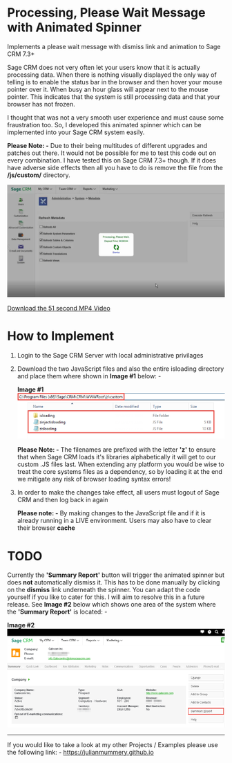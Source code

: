 # Processing, Please Wait Message with Animated Spinner
Implements a please wait message with dismiss link and animation to Sage CRM 7.3+

Sage CRM does not very often let your users know that it is actually processing data. When there is nothing visually displayed the only way of telling is to enable the status bar in the browser and then hover your mouse pointer over it. When busy an hour glass will appear next to the mouse pointer. This indicates that the system is still processing data and that your browser has not frozen.

I thought that was not a very smooth user experience and must cause some fraustration too. So, I developed this animated spinner which can be implemented into your Sage CRM system easily.

**Please Note: -**  Due to their being multitudes of different upgrades and patches out there. It would not be possible for me to test this code out on every combination. I have tested this on Sage CRM 7.3+ though. If it does have adverse side effects then all you have to do is remove the file from the **/js/custom/** directory. 

<img src="https://github.com/julianmummery/sagecrm-please-wait-animation/blob/master/SageCRM-Loading-Anim.png">

<a href="https://github.com/julianmummery/sagecrm-please-wait-animation/blob/master/SageCRM-Loading-Anim.mp4?raw=true">Download the 51 second MP4 Video</a>

# How to Implement

1)  Login to the Sage CRM Server with local administrative privilages

2)  Download the two JavaScript files and also the entire isloading directory and place them where shown in **Image #1** below: -

    **Image #1**
    <img src="https://github.com/julianmummery/sagecrm-please-wait-animation/blob/master/SageCRM-Loading-Anim-Files.png">

    **Please Note: -** The filenames are prefixed with the letter **'z'** to ensure that when Sage CRM loads it's libraries alphabetically it will get to our custom .JS files last. When extending any platform you would be wise to treat the core systems files as a dependency, so by loading it at the end we mitigate any risk of browser loading syntax errors!  

 3)  In order to make the changes take effect, all users must logout of Sage CRM and then log back in again
 
     **Please note: -** By making changes to the JavaScript file and if it is already running in a LIVE environment. Users may also have to clear their browser **cache**
     

# TODO

Currently the **'Summary Report'** button will trigger the animated spinner but does **not** automatically dismiss it. This has to be done manually by clicking on the **dismiss** link underneath the spinner. You can adapt the code yourself if you like to cater for this. I will aim to resolve this in a future release. See **Image #2** below which shows one area of the system where the **'Summary Report'** is located: -
     
**Image #2**     
<img src="https://github.com/julianmummery/sagecrm-please-wait-animation/blob/master/SageCRM-Loading-Anim-Summary-Report.png">

<hr />

If you would like to take a look at my other Projects / Examples please use the following link: -
<a alt="Julian Mummery's Portfolio" href="https://julianmummery.github.io">https://julianmummery.github.io</a>

